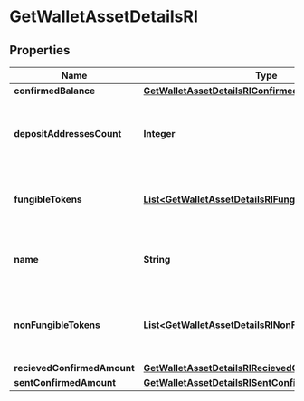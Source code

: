 

# GetWalletAssetDetailsRI


## Properties

| Name | Type | Description | Notes |
|------------ | ------------- | ------------- | -------------|
|**confirmedBalance** | [**GetWalletAssetDetailsRIConfirmedBalance**](GetWalletAssetDetailsRIConfirmedBalance.md) |  |  |
|**depositAddressesCount** | **Integer** | Specifies the count of deposit addresses in the Wallet. |  |
|**fungibleTokens** | [**List&lt;GetWalletAssetDetailsRIFungibleTokensInner&gt;**](GetWalletAssetDetailsRIFungibleTokensInner.md) | Represents fungible tokens&#39;es detailed information |  |
|**name** | **String** | Defines the name of the Wallet given to it by the user. |  |
|**nonFungibleTokens** | [**List&lt;GetWalletAssetDetailsRINonFungibleTokensInner&gt;**](GetWalletAssetDetailsRINonFungibleTokensInner.md) | Represents non-fungible tokens&#39;es detailed information. |  |
|**recievedConfirmedAmount** | [**GetWalletAssetDetailsRIRecievedConfirmedAmount**](GetWalletAssetDetailsRIRecievedConfirmedAmount.md) |  |  |
|**sentConfirmedAmount** | [**GetWalletAssetDetailsRISentConfirmedAmount**](GetWalletAssetDetailsRISentConfirmedAmount.md) |  |  |



